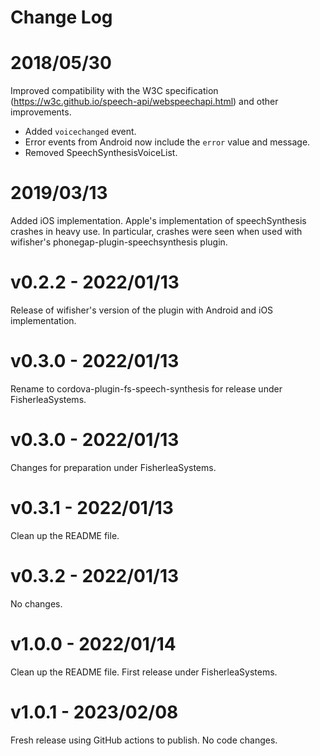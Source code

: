 # Change Log

# 2018/05/30

Improved compatibility with the W3C specification (https://w3c.github.io/speech-api/webspeechapi.html) and other improvements.

-   Added `voicechanged` event.
-   Error events from Android now include the `error` value and message.
-   Removed SpeechSynthesisVoiceList.

# 2019/03/13

Added iOS implementation. Apple's implementation of speechSynthesis
crashes in heavy use. In particular, crashes were seen when used with
wifisher's phonegap-plugin-speechsynthesis plugin.

# v0.2.2 - 2022/01/13

Release of wifisher's version of the plugin with Android and iOS implementation.

# v0.3.0 - 2022/01/13

Rename to cordova-plugin-fs-speech-synthesis for release under FisherleaSystems.

# v0.3.0 - 2022/01/13

Changes for preparation under FisherleaSystems.

# v0.3.1 - 2022/01/13

Clean up the README file.

# v0.3.2 - 2022/01/13

No changes.

# v1.0.0 - 2022/01/14

Clean up the README file.
First release under FisherleaSystems.

# v1.0.1 - 2023/02/08

Fresh release using GitHub actions to publish.
No code changes.

